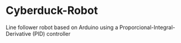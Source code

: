 # Cyberduck-Robot
Line follower robot based on Arduino using a Proporcional-Integral-Derivative (PID) controller
